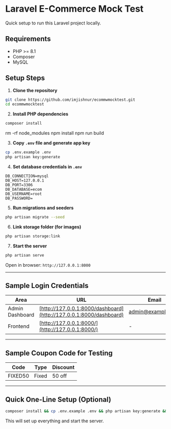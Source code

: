 # Laravel E-Commerce Mock Test

Quick setup to run this Laravel project locally.

## Requirements

- PHP >= 8.1  
- Composer  
- MySQL  

## Setup Steps

1. **Clone the repository**

```bash
git clone https://github.com/imjishnur/ecommwmocktest.git
cd ecommwmocktest
```

2. **Install PHP dependencies**

```bash
composer install
```
rm -rf node_modules
npm install
npm run build


3. **Copy `.env` file and generate app key**

```bash
cp .env.example .env
php artisan key:generate
```

4. **Set database credentials in `.env`**

```env
DB_CONNECTION=mysql
DB_HOST=127.0.0.1
DB_PORT=3306
DB_DATABASE=ecom
DB_USERNAME=root
DB_PASSWORD=
```

5. **Run migrations and seeders**

```bash
php artisan migrate --seed
```

6. **Link storage folder (for images)**

```bash
php artisan storage:link
```

7. **Start the server**

```bash
php artisan serve
```

Open in browser: `http://127.0.0.1:8000`

---

## Sample Login Credentials

| Area            | URL                                                      | Email               | Password  |
|-----------------|----------------------------------------------------------|-------------------|----------|
| Admin Dashboard | [http://127.0.0.1:8000/dashboard](http://127.0.0.1:8000/dashboard) | admin@example.com | password |
| Frontend        | [http://127.0.0.1:8000/](http://127.0.0.1:8000/)       | -                 | -        |

---


## Sample Coupon Code for Testing

| Code      | Type   | Discount       |
|-----------|--------|---------------|
| FIXED50   | Fixed  | 50  off  |

---

## Quick One-Line Setup (Optional)

```bash
composer install && cp .env.example .env && php artisan key:generate && php artisan migrate --seed && php artisan storage:link && php artisan serve
```

This will set up everything and start the server.
